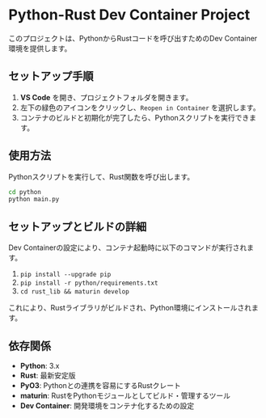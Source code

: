 # Python-Rust Dev Container Project

このプロジェクトは、PythonからRustコードを呼び出すためのDev Container環境を提供します。

## セットアップ手順

1. **VS Code** を開き、プロジェクトフォルダを開きます。
2. 左下の緑色のアイコンをクリックし、`Reopen in Container` を選択します。
3. コンテナのビルドと初期化が完了したら、Pythonスクリプトを実行できます。

## 使用方法

Pythonスクリプトを実行して、Rust関数を呼び出します。

```bash
cd python
python main.py
```

## セットアップとビルドの詳細

Dev Containerの設定により、コンテナ起動時に以下のコマンドが実行されます。

1. `pip install --upgrade pip`
2. `pip install -r python/requirements.txt`
3. `cd rust_lib && maturin develop`

これにより、Rustライブラリがビルドされ、Python環境にインストールされます。

## 依存関係

- **Python**: 3.x
- **Rust**: 最新安定版
- **PyO3**: Pythonとの連携を容易にするRustクレート
- **maturin**: RustをPythonモジュールとしてビルド・管理するツール
- **Dev Container**: 開発環境をコンテナ化するための設定
